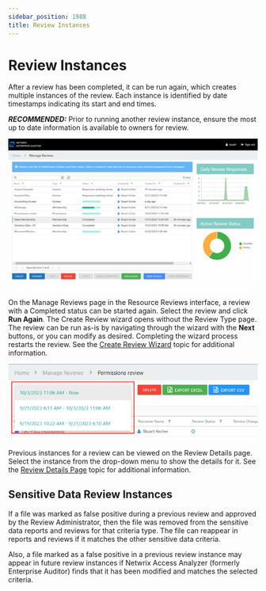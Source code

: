 ```yaml
---
sidebar_position: 1988
title: Review Instances
---
```


# Review Instances

After a review has been completed, it can be run again, which creates multiple instances of the review. Each instance is identified by date timestamps indicating its start and end times.

***RECOMMENDED:*** Prior to running another review instance, ensure the most up to date information is available to owners for review.

![Manage Reviews page with completed review selected](../../../../../../static/images/AccessInformationCenter_12.0/Content/Resources/Images/Access/InformationCenter/ResourceReviews/InterfaceRunAgain.png "Manage Reviews page with completed review selected")

On the Manage Reviews page in the Resource Reviews interface, a review with a Completed status can be started again. Select the review and click **Run Again**. The Create Review wizard opens without the Review Type page. The review can be run as-is by navigating through the wizard with the **Next** buttons, or you can modify as desired. Completing the wizard process restarts the review. See the [Create Review Wizard](Wizard/Create "Create Review Wizard") topic for additional information.

![Instance drop-down on Review Details page](../../../../../../static/images/AccessInformationCenter_12.0/Content/Resources/Images/Access/InformationCenter/ResourceReviews/ReviewInstances.png "Instance drop-down on Review Details page")

Previous instances for a review can be viewed on the Review Details page. Select the instance from the drop-down menu to show the details for it. See the [Review Details Page](Interface#Review's "Review Details Page") topic for additional information.

## Sensitive Data Review Instances

If a file was marked as false positive during a previous review and approved by the Review Administrator, then the file was removed from the sensitive data reports and reviews for that criteria type. The file can reappear in reports and reviews if it matches the other sensitive data criteria.

Also, a file marked as a false positive in a previous review instance may appear in future review instances if Netwrix Access Analyzer (formerly Enterprise Auditor) finds that it has been modified and matches the selected criteria.
